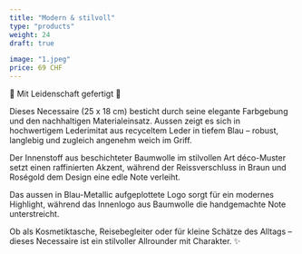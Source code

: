 ```yaml
---
title: "Modern & stilvoll"
type: "products"
weight: 24
draft: true

image: "1.jpeg"
price: 69 CHF
---
```


💙 Mit Leidenschaft gefertigt 💙

Dieses Necessaire (25 x 18 cm) besticht durch seine elegante Farbgebung und den nachhaltigen Materialeinsatz. Aussen zeigt es sich in hochwertigem Lederimitat aus recyceltem Leder in tiefem Blau – robust, langlebig und zugleich angenehm weich im Griff.

Der Innenstoff aus beschichteter Baumwolle im stilvollen Art déco-Muster setzt einen raffinierten Akzent, während der Reissverschluss in Braun und Roségold dem Design eine edle Note verleiht.

Das aussen in Blau-Metallic aufgeplottete Logo sorgt für ein modernes Highlight, während das Innenlogo aus Baumwolle die handgemachte Note unterstreicht.

Ob als Kosmetiktasche, Reisebegleiter oder für kleine Schätze des Alltags –  
dieses Necessaire ist ein stilvoller Allrounder mit Charakter. ✨
